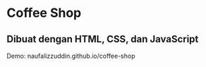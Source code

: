 <h1>Coffee Shop</h1>

<h2>Dibuat dengan HTML, CSS, dan JavaScript</h2>

Demo: <a>naufalizzuddin.github.io/coffee-shop</a>
